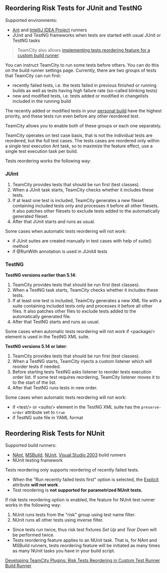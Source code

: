[//]: # (title: Running Risk Group Tests First)
[//]: # (auxiliary-id: Running Risk Group Tests First)

<anchor name="testReorderingJUnitAndTestNG"/>

## Reordering Risk Tests for JUnit and TestNG
[//]: # (AltHead: testReorderingJUnitAndTestNG)

Supported environments:
* [Ant](ant.md) and [IntelliJ IDEA Project](intellij-idea-project.md) runners
* JUnit and TestNG frameworks when tests are started with usual JUnit or TestNG tasks

>TeamCity also allows [implementing tests reordering feature for a custom build runner](https://plugins.jetbrains.com/docs/teamcity/risk-tests-reordering-in-custom-test-runner.html).

You can instruct TeamCity to run some tests before others. You can do this on the build runner settings page. Currently, there are two groups of tests that TeamCity can run first:
* recently failed tests, i.e. the tests failed in previous finished or running builds as well as tests having high failure rate (so-called blinking tests)
* new and modified tests, i.e. tests added or modified in changelists included in the running build

<note>

The recently added or modified tests in your [personal build](personal-build.md) have the highest priority, and these tests run even before any other reordered test.
</note>

TeamCity allows you to enable both of these groups or each one separately.

TeamCity operates on test case basis, that is not the individual tests are reordered, but the full test cases. The tests cases are reordered only within a single test execution Ant task, so to maximize the feature effect, use a single test execution task per build.

Tests reordering works the following way:

### JUint

1. TeamCity provides tests that should be run first (test classes).
2. When a JUnit task starts, TeamCity checks whether it includes these tests.
3. If at least one test is included, TeamCity generates a new fileset containing included tests only and processes it before all other filesets. It also patches other filesets to exclude tests added to the automatically generated fileset.
4. After that JUnit starts and runs as usual.

<note>

Some cases when automatic tests reordering will not work:
* if JUnit suites are created manually in test cases with help of suite() method
* if @RunWith annotation is used in JUnit4 tests
</note>

### TestNG

__TestNG versions earlier than 5.14__:
1. TeamCity provides tests that should be run first (test classes).
2. When a TestNG task starts, TeamCity checks whether it includes these tests.
3. If at least one test is included, TeamCity generates a new XML file with a suite containing included tests only and processes it before all other files. It also patches other files to exclude tests added to the automatically generated file.
4. After that TestNG starts and runs as usual.

<note>Some cases when automatic tests reordering will not work
if &lt;package/&gt; element is used in the TestNG XML suite.
</note>

__TestNG versions 5.14 or later__:
1. TeamCity provides tests that should be run first (test classes).
2. When a TestNG starts, TeamCity injects a custom listener which will reorder tests if needed.
3. Before starting tests TestNG asks listener to reorder tests execution order list. If some test requires reordering, TeamCity listener moves it to to the start of the list.
4. After that TestNG runs tests in new order.

<note>

Some cases when automatic tests reordering will not work:
* if &lt;test/&gt; or &lt;suite/&gt; element in the TestNG XML suite has the `preserve-order` attribute set to `true`
* if TestNG suite file in YAML format
</note>

<anchor name="testReorderingForNUnit"/>

## Reordering Risk Tests for NUnit
[//]: # (AltHead: testReorderingForNUnit)

Supported build runners:
* [NAnt](nant.md), [MSBuild](msbuild.md), [NUnit](nunit.md), [Visual Studio 2003](visual-studio-2003.md) build runners
* NUnit testing framework

Tests reordering only supports reordering of recently failed tests. 

<note>

* When the "Run recently failed tests first" option is selected, the [Explicit](https://github.com/nunit/docs/wiki/Explicit-Attribute) attribute __will not work__.
* Test reordering is __not supported for parametrized NUnit tests.__
</note>

If risk tests reordering option is enabled, the feature for NUnit test runner works in the following way:
1. NUnit runs tests from the "risk" group using test name filter.
2. NUnit runs all other tests using inverse filter.

<note>

* Since tests run twice, thus risk test fixtures _Set Up_ and _Tear Down_ will be performed twice.
* Tests reordering feature applies to an NUnit task. That is, for NAnt and MSBuild runners, tests reordering feature will be initiated as many times as many NUnit tasks you have in your build script.
</note>

<seealso>
        <category ref="external">
            <a href="https://plugins.jetbrains.com/docs/teamcity/risk-tests-reordering-in-custom-test-runner.html">Developing TeamCity Plugins: Risk Tests Reordering in Custom Test Runner</a>
        </category>
        <category ref="admin-guide">
            <a href="build-runner.md">Build Runner</a>
        </category>
</seealso>
